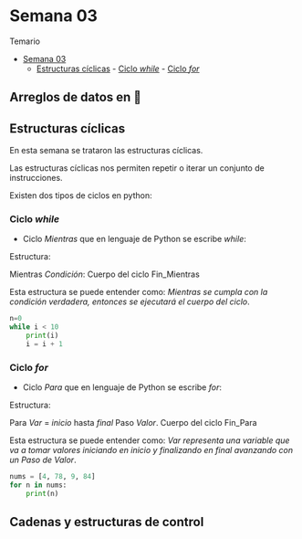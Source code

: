# Semana 03

Temario
- [Semana 03](#semana-03)
    - [Estructuras cíclicas](#estructuras-cíclicas)
            - [Ciclo *while*](#ciclo-while)
            - [Ciclo *for*](#ciclo-for)
           


## Arreglos de datos en :snake:


## Estructuras cíclicas

En esta semana se trataron las estructuras cíclicas.

Las estructuras cíclicas nos permiten repetir o iterar un conjunto de instrucciones.

Existen dos tipos de ciclos en python:

### Ciclo *while*

* Ciclo *Mientras* que en lenguaje de Python se escribe *while*:

Estructura:

Mientras *Condición*:
        Cuerpo del ciclo
Fin_Mientras


Esta estructura se puede entender como: *Mientras se cumpla con la condición verdadera, entonces se ejecutará el cuerpo del ciclo*.



```python
n=0
while i < 10
    print(i)
    i = i + 1
```



### Ciclo *for*

* Ciclo *Para* que en lenguaje de Python se escribe *for*:

Estructura:

Para *Var* = *inicio* hasta *final* Paso *Valor*.
    Cuerpo del ciclo
Fin_Para

Esta estructura se puede entender como: **Var* representa una variable que va a tomar valores iniciando en *inicio* y finalizando en *final* avanzando con un Paso de *Valor**.

```python
nums = [4, 78, 9, 84]
for n in nums:
    print(n)
``` 
## Cadenas y estructuras de control